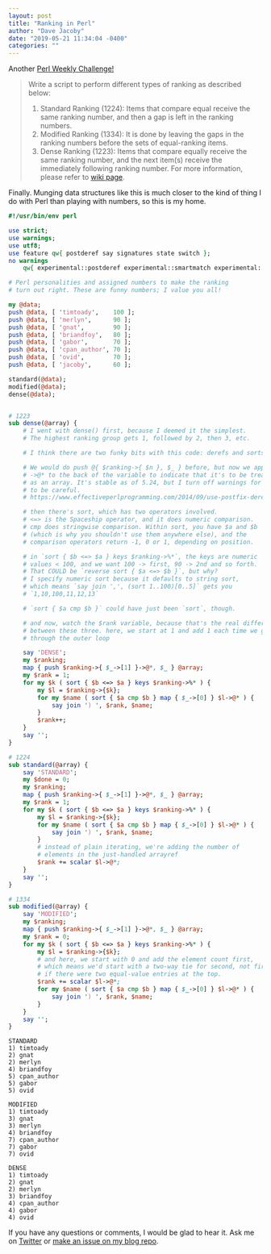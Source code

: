 ```yaml
---
layout: post
title: "Ranking in Perl"
author: "Dave Jacoby"
date: "2019-05-21 11:34:04 -0400"
categories: ""
---
```


Another [Perl Weekly Challenge!](https://perlweeklychallenge.org/blog/perl-weekly-challenge-009/)

> Write a script to perform different types of ranking as described below:
>
> 1. Standard Ranking (1224): Items that compare equal receive the same ranking number, and then a gap is left in the ranking numbers.
> 2. Modified Ranking (1334): It is done by leaving the gaps in the ranking numbers before the sets of equal-ranking items.
> 3. Dense Ranking (1223): Items that compare equally receive the same ranking number, and the next item(s) receive the immediately following ranking number.
>    For more information, please refer to [wiki page](https://en.wikipedia.org/wiki/Ranking).

Finally. Munging data structures like this is much closer to the kind of thing I do with Perl than playing with numbers, so this is my home.

```perl
#!/usr/bin/env perl

use strict;
use warnings;
use utf8;
use feature qw{ postderef say signatures state switch };
no warnings
    qw{ experimental::postderef experimental::smartmatch experimental::signatures };

# Perl personalities and assigned numbers to make the ranking
# turn out right. These are funny numbers; I value you all!

my @data;
push @data, [ 'timtoady',    100 ];
push @data, [ 'merlyn',      90 ];
push @data, [ 'gnat',        90 ];
push @data, [ 'briandfoy',   80 ];
push @data, [ 'gabor',       70 ];
push @data, [ 'cpan_author', 70 ];
push @data, [ 'ovid',        70 ];
push @data, [ 'jacoby',      60 ];

standard(@data);
modified(@data);
dense(@data);


# 1223
sub dense(@array) {
    # I went with dense() first, because I deemed it the simplest.
    # The highest ranking group gets 1, followed by 2, then 3, etc.

    # I think there are two funky bits with this code: derefs and sorts.

    # We would do push @{ $ranking->{ $n }, $_ } before, but now we append
    # ->@* to the back of the variable to indicate that it's to be treated
    # as an array. It's stable as of 5.24, but I turn off warnings for it
    # to be careful.
    # https://www.effectiveperlprogramming.com/2014/09/use-postfix-dereferencing/

    # then there's sort, which has two operators involved.
    # <=> is the Spaceship operator, and it does numeric comparison.
    # cmp does stringwise comparison. Within sort, you have $a and $b
    # (which is why you shouldn't use them anywhere else), and the
    # comparison operators return -1, 0 or 1, depending on position.

    # in `sort { $b <=> $a } keys $ranking->%*`, the keys are numeric
    # values < 100, and we want 100 -> first, 90 -> 2nd and so forth.
    # That COULD be `reverse sort { $a <=> $b }`, but why?
    # I specify numeric sort because it defaults to string sort,
    # which means `say join ',', (sort 1..100)[0..5]` gets you
    # `1,10,100,11,12,13`

    # `sort { $a cmp $b }` could have just been `sort`, though.

    # and now, watch the $rank variable, because that's the real difference
    # between these three. here, we start at 1 and add 1 each time we go
    # through the outer loop

    say 'DENSE';
    my $ranking;
    map { push $ranking->{ $_->[1] }->@*, $_ } @array;
    my $rank = 1;
    for my $k ( sort { $b <=> $a } keys $ranking->%* ) {
        my $l = $ranking->{$k};
        for my $name ( sort { $a cmp $b } map { $_->[0] } $l->@* ) {
            say join ') ', $rank, $name;
        }
        $rank++;
    }
    say '';
}

# 1224
sub standard(@array) {
    say 'STANDARD';
    my $done = 0;
    my $ranking;
    map { push $ranking->{ $_->[1] }->@*, $_ } @array;
    my $rank = 1;
    for my $k ( sort { $b <=> $a } keys $ranking->%* ) {
        my $l = $ranking->{$k};
        for my $name ( sort { $a cmp $b } map { $_->[0] } $l->@* ) {
            say join ') ', $rank, $name;
        }
        # instead of plain iterating, we're adding the number of
        # elements in the just-handled arrayref
        $rank += scalar $l->@*;
    }
    say '';
}

# 1334
sub modified(@array) {
    say 'MODIFIED';
    my $ranking;
    map { push $ranking->{ $_->[1] }->@*, $_ } @array;
    my $rank = 0;
    for my $k ( sort { $b <=> $a } keys $ranking->%* ) {
        my $l = $ranking->{$k};
        # and here, we start with 0 and add the element count first,
        # which means we'd start with a two-way tie for second, not first,
        # if there were two equal-value entries at the top.
        $rank += scalar $l->@*;
        for my $name ( sort { $a cmp $b } map { $_->[0] } $l->@* ) {
            say join ') ', $rank, $name;
        }
    }
    say '';
}
```

```text
STANDARD
1) timtoady
2) gnat
2) merlyn
4) briandfoy
5) cpan_author
5) gabor
5) ovid

MODIFIED
1) timtoady
3) gnat
3) merlyn
4) briandfoy
7) cpan_author
7) gabor
7) ovid

DENSE
1) timtoady
2) gnat
2) merlyn
3) briandfoy
4) cpan_author
4) gabor
4) ovid

```

If you have any questions or comments, I would be glad to hear it. Ask me on [Twitter](https://twitter.com/jacobydave) or [make an issue on my blog repo](https://github.com/jacoby/jacoby.github.io).
